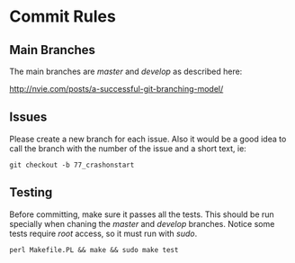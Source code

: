 Commit Rules
=============



Main Branches
-------------

The main branches are _master_ and _develop_ as described here:

http://nvie.com/posts/a-successful-git-branching-model/

Issues
------

Please create a new branch for each issue. Also it would be a good idea to call the branch with the number of the issue and a short text, ie:

    git checkout -b 77_crashonstart
   

Testing
-------

Before committing, make sure it passes all the tests. This should be run specially when chaning the _master_ and _develop_ branches. Notice some tests require _root_ access, so it must run with _sudo_.

    perl Makefile.PL && make && sudo make test
